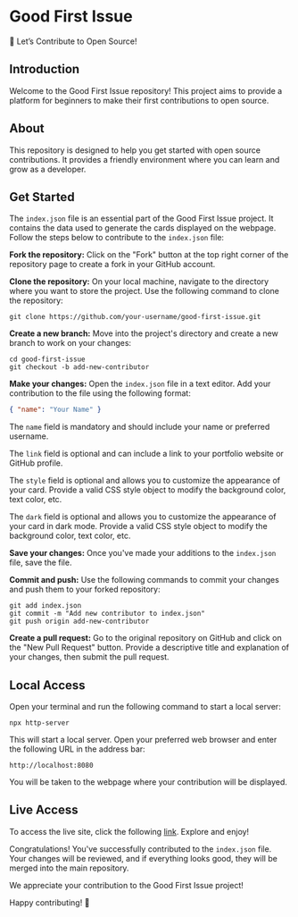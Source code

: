 # Good First Issue

🚀 Let’s Contribute to Open Source!

## Introduction

Welcome to the Good First Issue repository! This project aims to provide a platform for beginners to make their first contributions to open source.

## About

This repository is designed to help you get started with open source contributions. It provides a friendly environment where you can learn and grow as a developer.

## Get Started

The `index.json` file is an essential part of the Good First Issue project. It contains the data used to generate the cards displayed on the webpage. Follow the steps below to contribute to the `index.json` file:

**Fork the repository:** Click on the "Fork" button at the top right corner of the repository page to create a fork in your GitHub account.

**Clone the repository:** On your local machine, navigate to the directory where you want to store the project. Use the following command to clone the repository:
```
git clone https://github.com/your-username/good-first-issue.git
```

**Create a new branch:** Move into the project's directory and create a new branch to work on your changes:
```
cd good-first-issue
git checkout -b add-new-contributor
```

**Make your changes:** Open the `index.json` file in a text editor. Add your contribution to the file using the following format:
```json
{ "name": "Your Name" }
```
The `name` field is mandatory and should include your name or preferred username.

The `link` field is optional and can include a link to your portfolio website or GitHub profile.

The `style` field is optional and allows you to customize the appearance of your card. Provide a valid CSS style object to modify the background color, text color, etc.

The `dark` field is optional and allows you to customize the appearance of your card in dark mode. Provide a valid CSS style object to modify the background color, text color, etc.

**Save your changes:** Once you've made your additions to the `index.json` file, save the file.

**Commit and push:** Use the following commands to commit your changes and push them to your forked repository:
```
git add index.json
git commit -m "Add new contributor to index.json"
git push origin add-new-contributor
```

**Create a pull request:** Go to the original repository on GitHub and click on the "New Pull Request" button. Provide a descriptive title and explanation of your changes, then submit the pull request.

## Local Access

Open your terminal and run the following command to start a local server:
```
npx http-server
```

This will start a local server. Open your preferred web browser and enter the following URL in the address bar:
```
http://localhost:8080
```

You will be taken to the webpage where your contribution will be displayed.

## Live Access

To access the live site, click the following [link](https://fthmthwlm.github.io/good-first-issue/). Explore and enjoy!

Congratulations! You've successfully contributed to the `index.json` file. Your changes will be reviewed, and if everything looks good, they will be merged into the main repository.

We appreciate your contribution to the Good First Issue project!

Happy contributing! 🚀

